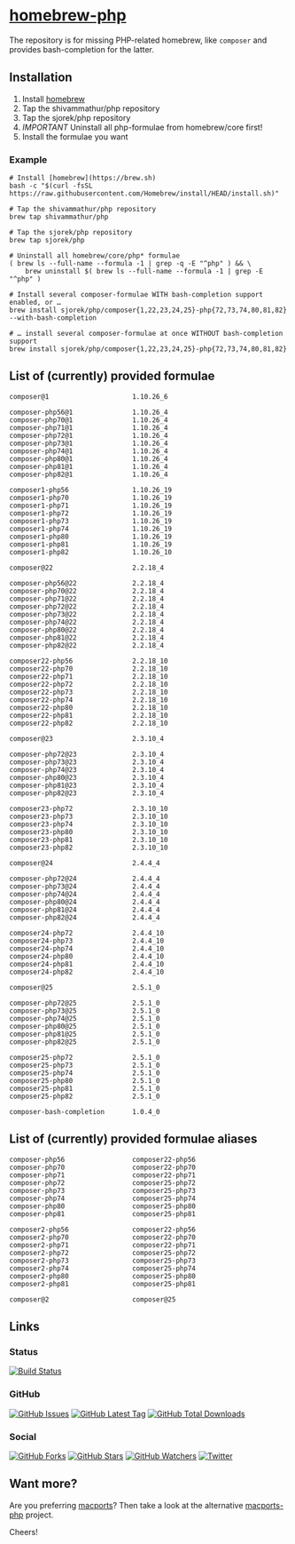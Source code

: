 # [homebrew-php](https://sjorek.github.io/homebrew-php/)

The repository is for missing PHP-related homebrew, like `composer` and
provides bash-completion for the latter.

## Installation

1. Install [homebrew](https://brew.sh)
3. Tap the shivammathur/php repository
3. Tap the sjorek/php repository
4. *IMPORTANT* Uninstall all php-formulae from homebrew/core first!
5. Install the formulae you want

### Example

```console
# Install [homebrew](https://brew.sh)
bash -c "$(curl -fsSL https://raw.githubusercontent.com/Homebrew/install/HEAD/install.sh)"

# Tap the shivammathur/php repository
brew tap shivammathur/php

# Tap the sjorek/php repository
brew tap sjorek/php

# Uninstall all homebrew/core/php* formulae
( brew ls --full-name --formula -1 | grep -q -E "^php" ) && \
    brew uninstall $( brew ls --full-name --formula -1 | grep -E "^php" )

# Install several composer-formulae WITH bash-completion support enabled, or …
brew install sjorek/php/composer{1,22,23,24,25}-php{72,73,74,80,81,82} --with-bash-completion

# … install several composer-formulae at once WITHOUT bash-completion support
brew install sjorek/php/composer{1,22,23,24,25}-php{72,73,74,80,81,82}
```

## List of (currently) provided formulae

    composer@1                     1.10.26_6

    composer-php56@1               1.10.26_4
    composer-php70@1               1.10.26_4
    composer-php71@1               1.10.26_4
    composer-php72@1               1.10.26_4
    composer-php73@1               1.10.26_4
    composer-php74@1               1.10.26_4
    composer-php80@1               1.10.26_4
    composer-php81@1               1.10.26_4
    composer-php82@1               1.10.26_4

    composer1-php56                1.10.26_19
    composer1-php70                1.10.26_19
    composer1-php71                1.10.26_19
    composer1-php72                1.10.26_19
    composer1-php73                1.10.26_19
    composer1-php74                1.10.26_19
    composer1-php80                1.10.26_19
    composer1-php81                1.10.26_19
    composer1-php82                1.10.26_10

    composer@22                    2.2.18_4

    composer-php56@22              2.2.18_4
    composer-php70@22              2.2.18_4
    composer-php71@22              2.2.18_4
    composer-php72@22              2.2.18_4
    composer-php73@22              2.2.18_4
    composer-php74@22              2.2.18_4
    composer-php80@22              2.2.18_4
    composer-php81@22              2.2.18_4
    composer-php82@22              2.2.18_4

    composer22-php56               2.2.18_10
    composer22-php70               2.2.18_10
    composer22-php71               2.2.18_10
    composer22-php72               2.2.18_10
    composer22-php73               2.2.18_10
    composer22-php74               2.2.18_10
    composer22-php80               2.2.18_10
    composer22-php81               2.2.18_10
    composer22-php82               2.2.18_10

    composer@23                    2.3.10_4

    composer-php72@23              2.3.10_4
    composer-php73@23              2.3.10_4
    composer-php74@23              2.3.10_4
    composer-php80@23              2.3.10_4
    composer-php81@23              2.3.10_4
    composer-php82@23              2.3.10_4

    composer23-php72               2.3.10_10
    composer23-php73               2.3.10_10
    composer23-php74               2.3.10_10
    composer23-php80               2.3.10_10
    composer23-php81               2.3.10_10
    composer23-php82               2.3.10_10

    composer@24                    2.4.4_4

    composer-php72@24              2.4.4_4
    composer-php73@24              2.4.4_4
    composer-php74@24              2.4.4_4
    composer-php80@24              2.4.4_4
    composer-php81@24              2.4.4_4
    composer-php82@24              2.4.4_4

    composer24-php72               2.4.4_10
    composer24-php73               2.4.4_10
    composer24-php74               2.4.4_10
    composer24-php80               2.4.4_10
    composer24-php81               2.4.4_10
    composer24-php82               2.4.4_10

    composer@25                    2.5.1_0

    composer-php72@25              2.5.1_0
    composer-php73@25              2.5.1_0
    composer-php74@25              2.5.1_0
    composer-php80@25              2.5.1_0
    composer-php81@25              2.5.1_0
    composer-php82@25              2.5.1_0

    composer25-php72               2.5.1_0
    composer25-php73               2.5.1_0
    composer25-php74               2.5.1_0
    composer25-php80               2.5.1_0
    composer25-php81               2.5.1_0
    composer25-php82               2.5.1_0

    composer-bash-completion       1.0.4_0

## List of (currently) provided formulae aliases

    composer-php56                 composer22-php56
    composer-php70                 composer22-php70
    composer-php71                 composer22-php71
    composer-php72                 composer25-php72
    composer-php73                 composer25-php73
    composer-php74                 composer25-php74
    composer-php80                 composer25-php80
    composer-php81                 composer25-php81

    composer2-php56                composer22-php56
    composer2-php70                composer22-php70
    composer2-php71                composer22-php71
    composer2-php72                composer25-php72
    composer2-php73                composer25-php73
    composer2-php74                composer25-php74
    composer2-php80                composer25-php80
    composer2-php81                composer25-php81

    composer@2                     composer@25

## Links

### Status

[![Build Status](https://img.shields.io/travis/com/sjorek/homebrew-php.svg)](https://travis-ci.com/sjorek/homebrew-php)


### GitHub

[![GitHub Issues](https://img.shields.io/github/issues/sjorek/homebrew-php.svg)](https://github.com/sjorek/homebrew-php/issues)
[![GitHub Latest Tag](https://img.shields.io/github/tag/sjorek/homebrew-php.svg)](https://github.com/sjorek/homebrew-php/tags)
[![GitHub Total Downloads](https://img.shields.io/github/downloads/sjorek/homebrew-php/total.svg)](https://github.com/sjorek/homebrew-php/releases)


### Social

[![GitHub Forks](https://img.shields.io/github/forks/sjorek/homebrew-php.svg?style=social)](https://github.com/sjorek/homebrew-php/network)
[![GitHub Stars](https://img.shields.io/github/stars/sjorek/homebrew-php.svg?style=social)](https://github.com/sjorek/homebrew-php/stargazers)
[![GitHub Watchers](https://img.shields.io/github/watchers/sjorek/homebrew-php.svg?style=social)](https://github.com/sjorek/homebrew-php/watchers)
[![Twitter](https://img.shields.io/twitter/url/https/github.com/sjorek/homebrew-php.svg?style=social)](https://twitter.com/intent/tweet?url=https%3A%2F%2Fsjorek.github.io%2Fhomebrew-php%2F)

## Want more?

Are you preferring [macports](https://www.macports.org)? Then take a look
at the alternative [macports-php](https://sjorek.github.io/macports-php/) project.

Cheers!
